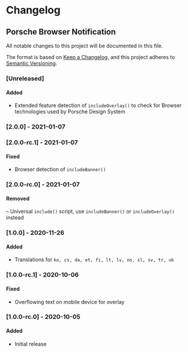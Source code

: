 # Changelog
 
## Porsche Browser Notification
All notable changes to this project will be documented in this file.

The format is based on [Keep a Changelog](https://keepachangelog.com/en/1.0.0/),
and this project adheres to [Semantic Versioning](https://semver.org/spec/v2.0.0.html).

### [Unreleased]

#### Added
- Extended feature detection of `includeOverlay()` to check for Browser technologies used by Porsche Design System

### [2.0.0] - 2021-01-07

### [2.0.0-rc.1] - 2021-01-07

#### Fixed
- Browser detection of `includeBanner()`

### [2.0.0-rc.0] - 2021-01-07

#### Removed
– Universal `include()` script, use `includeBanner()` or `includeOverlay()` instead

### [1.0.0] - 2020-11-26

#### Added
- Translations for `ko, cs, da, et, fi, lt, lv, no, sl, sv, tr, uk`

### [1.0.0-rc.1] - 2020-10-06

#### Fixed
- Overflowing text on mobile device for overlay

### [1.0.0-rc.0] - 2020-10-05

#### Added
- Initial release
